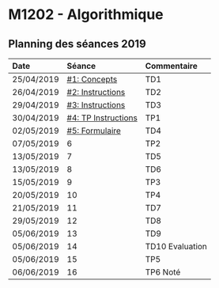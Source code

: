 # M1202 - Algorithmique

## Planning des séances 2019

| Date | Séance | Commentaire |
| :--- | :--- | :--- |
| 25/04/2019 | [\#1: Concepts](seance-1-concepts.md) | TD1 |
| 26/04/2019 | [\#2: Instructions](seance-2-instructions.md) | TD2 |
| 29/04/2019 | [\#3: Instructions](seance-3-instructions.md) | TD3 |
| 30/04/2019 | [\#4: TP Instructions](seance-4-tp-instructions.md) | TP1 |
| 02/05/2019 | [\#5: Formulaire](seance-5-formulaires.md) | TD4 |
| 07/05/2019 | 6 | TP2 |
| 13/05/2019 | 7 | TD5 |
| 13/05/2019 | 8 | TD6 |
| 15/05/2019 | 9 | TP3 |
| 20/05/2019 | 10 | TP4 |
| 21/05/2019 | 11 | TD7 |
| 29/05/2019 | 12 | TD8 |
| 05/06/2019 | 13 | TD9 |
| 05/06/2019 | 14 | TD10 Evaluation |
| 05/06/2019 | 15 | TP5 |
| 06/06/2019 | 16 | TP6 Noté |

